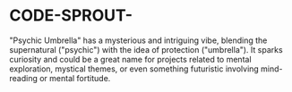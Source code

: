 # CODE-SPROUT-
"Psychic Umbrella" has a mysterious and intriguing vibe, blending the supernatural ("psychic") with the idea of protection ("umbrella"). It sparks curiosity and could be a great name for projects related to mental exploration, mystical themes, or even something futuristic involving mind-reading or mental fortitude.
